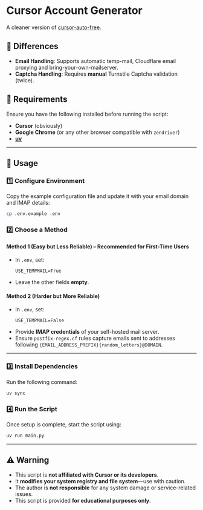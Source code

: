 # Cursor Account Generator  

A cleaner version of [cursor-auto-free](https://github.com/chengazhen/cursor-auto-free).  

## 🔹 Differences  
- **Email Handling**: Supports automatic temp-mail, Cloudflare email proxying and bring-your-own-mailserver. 
- **Captcha Handling**: Requires **manual** Turnstile Captcha validation (twice).  

## 🔹 Requirements  
Ensure you have the following installed before running the script:  
- **Cursor** (obviously)  
- **Google Chrome** (or any other browser compatible with `zendriver`)  
- **[uv](https://docs.astral.sh/uv/getting-started/installation/)**  

---

## 🚀 Usage  

### 1️⃣ Configure Environment  
Copy the example configuration file and update it with your email domain and IMAP details:  
```bash
cp .env.example .env
```

### 2️⃣ Choose a Method  

#### **Method 1 (Easy but Less Reliable) – Recommended for First-Time Users**  
- In `.env`, set:  
  ```env
  USE_TEMPMAIL=True
  ```
- Leave the other fields **empty**.  

#### **Method 2 (Harder but More Reliable)**  
- In `.env`, set:
  ```env
  USE_TEMPMAIL=False
  ```
- Provide **IMAP credentials** of your self-hosted mail server.  
- Ensure `postfix-regex.cf` rules capture emails sent to addresses following `{EMAIL_ADDRESS_PREFIX}{random_letters}@DOMAIN`.  

---

### 3️⃣ Install Dependencies  
Run the following command:  
```bash
uv sync
```

### 4️⃣ Run the Script  
Once setup is complete, start the script using:  
```bash
uv run main.py
```

---

## ⚠️ Warning  
- This script is **not affiliated with Cursor or its developers**.  
- It **modifies your system registry and file system**—use with caution.  
- The author is **not responsible** for any system damage or service-related issues.  
- This script is provided **for educational purposes only**.